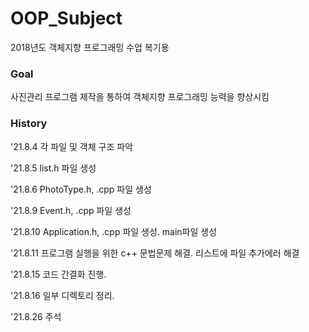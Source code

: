 # OOP_Subject
2018년도 객체지향 프로그래밍 수업 복기용

### Goal
사진관리 프로그램 제작을 통하여 객체지향 프로그래밍 능력을 향상시킴

### History

'21.8.4  각 파일 및 객체 구조 파악

'21.8.5  list.h 파일 생성

'21.8.6  PhotoType.h, .cpp 파일 생성

'21.8.9  Event.h, .cpp 파일 생성

'21.8.10  Application.h, .cpp 파일 생성. main파일 생성

'21.8.11  프로그램 실행을 위한 c++ 문법문제 해결. 리스트에 파일 추가에러 해결

'21.8.15  코드 간결화 진행.

'21.8.16  일부 디렉토리 정리.

'21.8.26  주석 
